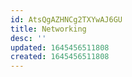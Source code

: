 ```yaml
---
id: AtsQgAZHNCg2TXYwAJ6GU
title: Networking
desc: ''
updated: 1645456511808
created: 1645456511808
---
```


